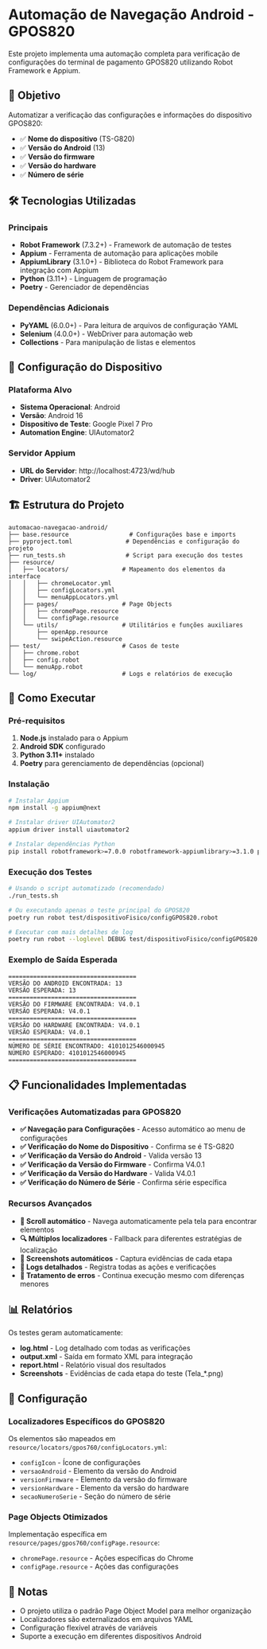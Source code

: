 # Automação de Navegação Android - GPOS820

Este projeto implementa uma automação completa para verificação de configurações do terminal de pagamento GPOS820 utilizando Robot Framework e Appium.

## 🎯 Objetivo

Automatizar a verificação das configurações e informações do dispositivo GPOS820:
- ✅ **Nome do dispositivo** (TS-G820)
- ✅ **Versão do Android** (13)
- ✅ **Versão do firmware** 
- ✅ **Versão do hardware** 
- ✅ **Número de série** 

## 🛠️ Tecnologias Utilizadas

### Principais
- **Robot Framework** (7.3.2+) - Framework de automação de testes
- **Appium** - Ferramenta de automação para aplicações mobile
- **AppiumLibrary** (3.1.0+) - Biblioteca do Robot Framework para integração com Appium
- **Python** (3.11+) - Linguagem de programação
- **Poetry** - Gerenciador de dependências

### Dependências Adicionais
- **PyYAML** (6.0.0+) - Para leitura de arquivos de configuração YAML
- **Selenium** (4.0.0+) - WebDriver para automação web
- **Collections** - Para manipulação de listas e elementos

## 📱 Configuração do Dispositivo

### Plataforma Alvo
- **Sistema Operacional**: Android
- **Versão**: Android 16
- **Dispositivo de Teste**: Google Pixel 7 Pro
- **Automation Engine**: UIAutomator2

### Servidor Appium
- **URL do Servidor**: http://localhost:4723/wd/hub
- **Driver**: UIAutomator2

## 🏗️ Estrutura do Projeto

```
automacao-navegacao-android/
├── base.resource                 # Configurações base e imports
├── pyproject.toml               # Dependências e configuração do projeto
├── run_tests.sh                 # Script para execução dos testes
├── resource/
│   ├── locators/               # Mapeamento dos elementos da interface
│   │   ├── chromeLocator.yml
│   │   ├── configLocators.yml
│   │   └── menuAppLocators.yml
│   ├── pages/                  # Page Objects
│   │   ├── chromePage.resource
│   │   └── configPage.resource
│   └── utils/                  # Utilitários e funções auxiliares
│       ├── openApp.resource
│       └── swipeAction.resource
├── test/                       # Casos de teste
│   ├── chrome.robot
│   ├── config.robot
│   └── menuApp.robot
└── log/                        # Logs e relatórios de execução
```

## 🚀 Como Executar

### Pré-requisitos
1. **Node.js** instalado para o Appium
2. **Android SDK** configurado
3. **Python 3.11+** instalado
4. **Poetry** para gerenciamento de dependências (opcional)

### Instalação
```bash
# Instalar Appium
npm install -g appium@next

# Instalar driver UIAutomator2
appium driver install uiautomator2

# Instalar dependências Python
pip install robotframework>=7.0.0 robotframework-appiumlibrary>=3.1.0 pyyaml>=6.0.0 robotframework-requests>=0.9.0 selenium>=4.0.0
```

### Execução dos Testes
```bash
# Usando o script automatizado (recomendado)
./run_tests.sh

# Ou executando apenas o teste principal do GPOS820
poetry run robot test/dispositivoFisico/configGPOS820.robot

# Executar com mais detalhes de log
poetry run robot --loglevel DEBUG test/dispositivoFisico/configGPOS820.robot
```

### Exemplo de Saída Esperada
```
====================================
VERSÃO DO ANDROID ENCONTRADA: 13
VERSÃO ESPERADA: 13
====================================
VERSÃO DO FIRMWARE ENCONTRADA: V4.0.1  
VERSÃO ESPERADA: V4.0.1
====================================
VERSÃO DO HARDWARE ENCONTRADA: V4.0.1
VERSÃO ESPERADA: V4.0.1
====================================
NÚMERO DE SÉRIE ENCONTRADO: 4101012546000945
NÚMERO ESPERADO: 4101012546000945
====================================
```

## 📋 Funcionalidades Implementadas

### Verificações Automatizadas para GPOS820
- **✅ Navegação para Configurações** - Acesso automático ao menu de configurações
- **✅ Verificação do Nome do Dispositivo** - Confirma se é TS-G820  
- **✅ Verificação da Versão do Android** - Valida versão 13
- **✅ Verificação da Versão do Firmware** - Confirma V4.0.1
- **✅ Verificação da Versão do Hardware** - Valida V4.0.1
- **✅ Verificação do Número de Série** - Confirma série específica

### Recursos Avançados
- **🔄 Scroll automático** - Navega automaticamente pela tela para encontrar elementos
- **🔍 Múltiplos localizadores** - Fallback para diferentes estratégias de localização
- **📸 Screenshots automáticos** - Captura evidências de cada etapa
- **📝 Logs detalhados** - Registra todas as ações e verificações
- **🚨 Tratamento de erros** - Continua execução mesmo com diferenças menores

## 📊 Relatórios

Os testes geram automaticamente:
- **log.html** - Log detalhado com todas as verificações
- **output.xml** - Saída em formato XML para integração
- **report.html** - Relatório visual dos resultados
- **Screenshots** - Evidências de cada etapa do teste (Tela_*.png)

## 🔧 Configuração

### Localizadores Específicos do GPOS820
Os elementos são mapeados em `resource/locators/gpos760/configLocators.yml`:
- `configIcon` - Ícone de configurações
- `versaoAndroid` - Elemento da versão do Android  
- `versionFirmware` - Elemento da versão do firmware
- `versionHardware` - Elemento da versão do hardware
- `secaoNumeroSerie` - Seção do número de série

### Page Objects Otimizados
Implementação específica em `resource/pages/gpos760/configPage.resource`:
- `chromePage.resource` - Ações específicas do Chrome
- `configPage.resource` - Ações das configurações

## 📝 Notas

- O projeto utiliza o padrão Page Object Model para melhor organização
- Localizadores são externalizados em arquivos YAML
- Configuração flexível através de variáveis
- Suporte a execução em diferentes dispositivos Android